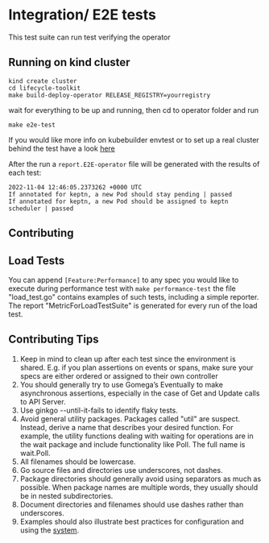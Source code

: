 # Integration/ E2E tests

This test suite can run test verifying the operator

## Running on kind cluster

```shell
kind create cluster
cd lifecycle-toolkit
make build-deploy-operator RELEASE_REGISTRY=yourregistry

```

wait for everything to be up and running, then cd to operator folder and run

```make e2e-test```

If you would like more info on kubebuilder envtest or to set up a real cluster behind the test have a
look [here](https://book.kubebuilder.io/reference/envtest.html)

After the run a ```report.E2E-operator``` file will be generated with the results of each test:

```text
2022-11-04 12:46:05.2373262 +0000 UTC
If annotated for keptn, a new Pod should stay pending | passed
If annotated for keptn, a new Pod should be assigned to keptn scheduler | passed
```

## Contributing

## Load Tests

You can append ```[Feature:Performance]``` to any spec you would like to execute during performance test
with ```make performance-test``` the file
"load_test.go" contains examples of such tests, including a simple reporter. The report "MetricForLoadTestSuite" is
generated for every run of the load test.

## Contributing Tips

1. Keep in mind to clean up after each test since the environment is shared. E.g. if you plan assertions on events or
   spans, make sure your specs are either ordered or assigned to their own controller
2. You should generally try to use Gomega’s Eventually to make asynchronous assertions, especially in the case of Get
   and Update calls to API Server.
3. Use ginkgo --until-it-fails to identify flaky tests.
4. Avoid general utility packages. Packages called "util" are suspect. Instead, derive a name that describes your
   desired function. For example, the utility functions dealing with waiting for operations are in the wait package and
   include functionality like Poll. The full name is wait.Poll.
5. All filenames should be lowercase.
6. Go source files and directories use underscores, not dashes.
7. Package directories should generally avoid using separators as much as possible. When package names are multiple
   words, they usually should be in nested subdirectories.
8. Document directories and filenames should use dashes rather than underscores.
9. Examples should also illustrate best practices for configuration and using
   the [system](https://kubernetes.io/docs/concepts/configuration/overview/).
